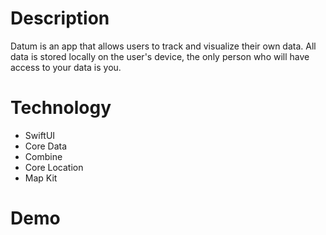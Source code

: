 # Description

Datum is an app that allows users to track and visualize their own data. All data is stored locally on the user's device, the only person who will have access to your data is you. 

# Technology

- SwiftUI
- Core Data
- Combine
- Core Location
- Map Kit

# Demo


